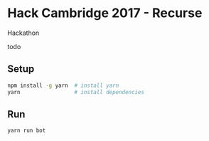 # Hack Cambridge 2017 - Recurse

Hackathon

todo

## Setup

```sh
npm install -g yarn  # install yarn
yarn                 # install dependencies
```

## Run

```sh
yarn run bot
```
